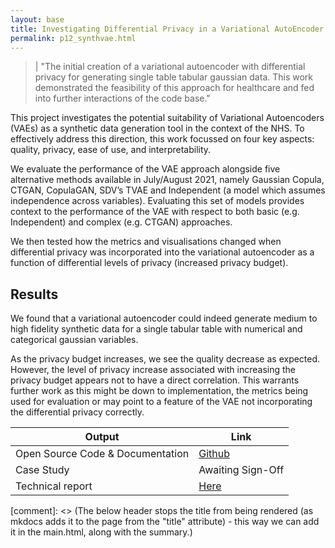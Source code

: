 ```yaml
---
layout: base
title: Investigating Differential Privacy in a Variational AutoEncoder for Synthetic Data Generation 
permalink: p12_synthvae.html
---
```


> | "The initial creation of a variational autoencoder with differential privacy for generating single table tabular gaussian data.  This work demonstrated the feasibility of this approach for healthcare and fed into further interactions of the code base."   

This project investigates the potential suitability of Variational Autoencoders (VAEs) as a synthetic data generation tool in the context of the NHS. To effectively address this direction, this work focussed on four key aspects: quality, privacy, ease of use, and interpretability. 

We evaluate the performance of the VAE approach alongside five alternative methods available in July/August 2021, namely Gaussian Copula, CTGAN, CopulaGAN, SDV’s TVAE and Independent (a model which assumes independence across variables).  Evaluating this set of models provides context to the performance of the VAE with respect to both basic (e.g. Independent) and complex (e.g. CTGAN) approaches. 

We then tested how the metrics and visualisations changed when differential privacy was incorporated into the variational autoencoder as a function of differential levels of privacy (increased privacy budget).
## Results 

We found that a variational autoencoder could indeed generate medium to high fidelity synthetic data for a single tabular table with numerical and categorical gaussian variables.   

As the privacy budget increases, we see the quality decrease as expected.  However, the level of privacy increase associated with increasing the privacy budget appears not to have a direct correlation.  This warrants further work as this might be down to implementation, the metrics being used for evaluation or may point to a feature of the VAE not incorporating the differential privacy correctly. 

| Output | Link | 
| ---- | ---- |
| Open Source Code & Documentation | [Github](https://github.com/nhsx/SynthVAE) |
| Case Study | Awaiting Sign-Off |
| Technical report | [Here](https://github.com/nhsx/SynthVAE/blob/main/reports/report.pdf) |

[comment]: <> (The below header stops the title from being rendered (as mkdocs adds it to the page from the "title" attribute) - this way we can add it in the main.html, along with the summary.)
#